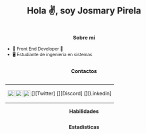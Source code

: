 <div align="center">
  <h1 align="center">Hola ✌, soy Josmary Pirela</h1>
  </div>
 
  <img src="https://github.com/Josmaryppirelag/Josmarypirelag/blob/ba0bf9d21b8b12f177df33ac45f6ea6e9badd633/FRONT%20END%20DEVELOPER.png" alt="">
  
  ## <h3 align="center">Sobre mí</h3>
  
  - 🌟 Front End Developer 🌟
  - 🖥 Estudiante de ingeniería en sistemas

  ## <h3 align="center">Contactos</h3>
  
  <table align="right">
<tr>
<td>

[<img align="left" alt="@JosmaryPTech | Twitter" width="22px" src="./src/twitter.png" />][Twitter]
[<img align="left" alt="@JosmaryPTech | Discord" width="22px" src="./src/" />][Discord]
[<img align="left" alt=" | Linkedin" width="22px" src="./src/facebook.png" />][Linkedin]

</td>
</tr>
</table>
  
  ## <h3 align="center">Habilidades</h3>
  
  ## <h3 align="center">Estadisticas</h3>
  </div>
  
 
